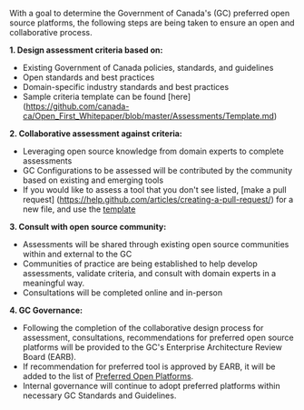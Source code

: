 
With a goal to determine the Government of Canada's (GC) preferred open source platforms, the following steps are being taken to ensure an open and collaborative process.

**1. Design assessment criteria based on:**

- Existing Government of Canada policies, standards, and guidelines
- Open standards and best practices
- Domain-specific industry standards and best practices
- Sample criteria template can be found [here] (https://github.com/canada-ca/Open_First_Whitepaper/blob/master/Assessments/Template.md)

**2. Collaborative assessment against criteria:**

- Leveraging open source knowledge from domain experts to complete assessments
- GC Configurations to be assessed will be contributed by the community based on existing and emerging tools
- If you would like to assess a tool that you don't see listed, [make a pull request] (https://help.github.com/articles/creating-a-pull-request/) for a new file, and use the [template](https://github.com/canada-ca/Open_First_Whitepaper/blob/master/Assessments/Template.md)

**3. Consult with open source community:**

- Assessments will be shared through existing open source communities within and external to the GC
- Communities of practice are being established to help develop assessments, validate criteria, and consult with domain experts in a meaningful way.
- Consultations will be completed online and in-person

**4. GC Governance:**

- Following the completion of the collaborative design process for assessment, consultations, recommendations for preferred open source platforms will be provided to the GC's Enterprise Architecture Review Board (EARB).
- If recommendation for preferred tool is approved by EARB, it will be added to the list of [Preferred Open Platforms](https://github.com/canada-ca/Open_First_Whitepaper/blob/master/9_Preferred_Open_Platforms.md).
- Internal governance will continue to adopt preferred platforms within necessary GC Standards and Guidelines.
